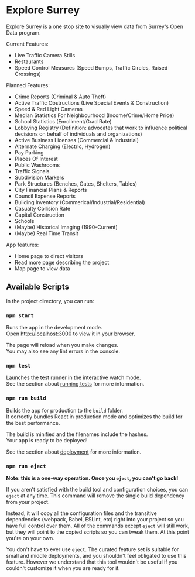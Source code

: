 # Explore Surrey

Explore Surrey is a one stop site to visually view data from Surrey's Open Data program.

Current Features:
- Live Traffic Camera Stills
- Restaurants
- Speed Control Measures (Speed Bumps, Traffic Circles, Raised Crossings)

Planned Features:
- Crime Reports (Criminal & Auto Theft)
- Active Traffic Obstructions (Live Special Events & Construction)
- Speed & Red Light Cameras 
- Median Statistics For Neighbourhood (Income/Crime/Home Price)
- School Statistics (Enrollment/Grad Rate)
- Lobbying Registry (Definition: advocates that work to influence political decisions on behalf of individuals and organizations)
- Active Business Licenses (Commercial & Industrial)
- Alternate Charging (Electric, Hydrogen)
- Pay Parking
- Places Of Interest
- Public Washrooms
- Traffic Signals
- Subdivision Markers
- Park Structures (Benches, Gates, Shelters, Tables)
- City Financial Plans & Reports
- Council Expense Reports
- Building Inventory (Commerical/Industrial/Residential)
- Casualty Collision Rate
- Capital Construction
- Schools
- (Maybe) Historical Imaging (1990-Current)
- (Maybe) Real Time Transit

App features:
- Home page to direct visitors
- Read more page describing the project
- Map page to view data
## Available Scripts

In the project directory, you can run:

### `npm start`

Runs the app in the development mode.\
Open [http://localhost:3000](http://localhost:3000) to view it in your browser.

The page will reload when you make changes.\
You may also see any lint errors in the console.

### `npm test`

Launches the test runner in the interactive watch mode.\
See the section about [running tests](https://facebook.github.io/create-react-app/docs/running-tests) for more information.

### `npm run build`

Builds the app for production to the `build` folder.\
It correctly bundles React in production mode and optimizes the build for the best performance.

The build is minified and the filenames include the hashes.\
Your app is ready to be deployed!

See the section about [deployment](https://facebook.github.io/create-react-app/docs/deployment) for more information.

### `npm run eject`

**Note: this is a one-way operation. Once you `eject`, you can't go back!**

If you aren't satisfied with the build tool and configuration choices, you can `eject` at any time. This command will remove the single build dependency from your project.

Instead, it will copy all the configuration files and the transitive dependencies (webpack, Babel, ESLint, etc) right into your project so you have full control over them. All of the commands except `eject` will still work, but they will point to the copied scripts so you can tweak them. At this point you're on your own.

You don't have to ever use `eject`. The curated feature set is suitable for small and middle deployments, and you shouldn't feel obligated to use this feature. However we understand that this tool wouldn't be useful if you couldn't customize it when you are ready for it.

